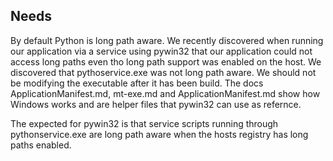 ## Needs
 
By default Python is long path aware. We recently discovered when running our application via a service using pywin32 that our application could not access long paths even tho long path support was enabled on the host. We discovered that pythoservice.exe was not long path aware. We should not be modifying the executable after it has been build. The docs ApplicationManifest.md, mt-exe.md and ApplicationManifest.md show how Windows works and are helper files that pywin32 can use as refernce. 

The expected for pywin32 is that service scripts running through pythonservice.exe are long path aware when the hosts registry has long paths enabled.

